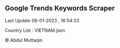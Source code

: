 

## Google Trends Keywords Scraper 
 
Last Update 06-01-2023 , 16:54:33

Country List :
VIETNAM.json



© Abdul Muttaqin 
